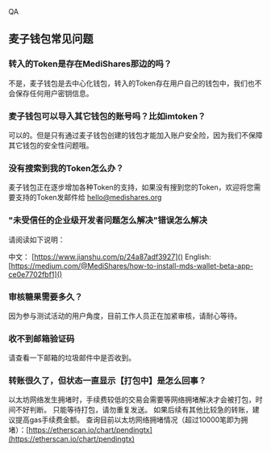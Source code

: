 QA

## 麦子钱包常见问题

### 转入的Token是存在MediShares那边的吗？

不是，麦子钱包是去中心化钱包，转入的Token存在用户自己的钱包中，我们也不会保存任何用户密钥信息。

### 麦子钱包可以导入其它钱包的账号吗？比如imtoken？

可以的。但是只有通过麦子钱包创建的钱包才能加入账户安全险，因为我们不保障其它钱包的安全性问题哦。

### 没有搜索到我的Token怎么办？

麦子钱包正在逐步增加各种Token的支持，如果没有搜到您的Token，欢迎将您需要支持的Token发邮件给 hello@medishares.org

### "未受信任的企业级开发者问题怎么解决"错误怎么解决

请阅读如下说明：

中文： [https://www.jianshu.com/p/24a87adf3927]()
English: [https://medium.com/@MediShares/how-to-install-mds-wallet-beta-app-ce0e7702fbf1]()

### 审核糖果需要多久？

因为参与测试活动的用户角度，目前工作人员正在加紧审核，请耐心等待。

### 收不到邮箱验证码

请查看一下邮箱的垃圾邮件中是否收到。

### 转账很久了，但状态一直显示【打包中】是怎么回事？

以太坊网络发生拥堵时，手续费较低的交易会需要等网络拥堵解决才会被打包，时间不好判断。
只能等待打包，请勿重复发送。
如果后续有其他比较急的转账，建议提高gas手续费金额。
查询目前以太坊网络拥堵情况（超过10000笔即为拥堵）：[https://etherscan.io/chart/pendingtx](https://etherscan.io/chart/pendingtx)
